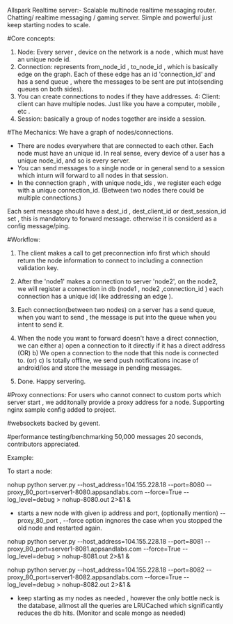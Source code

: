 Allspark Realtime server:-   Scalable multinode realtime messaging router. Chatting/ realtime messaging / gaming server. 
Simple and powerful just keep starting nodes to scale.

#Core concepts:
1.  Node: Every server , device on the network  is a node , which must have an unique node id.
2.  Connection:  represents from_node_id  , to_node_id , which is basically edge on the graph. Each of these edge has an id 'connection_id' and has a send queue , where the messages to be sent are put into(sending queues on both sides).
3.  You can create connections to nodes if they have addresses.
4:  Client: client can have multiple nodes. Just like you have a computer, mobile , etc .
5.  Session: basically a group of nodes together are inside a session.

#The Mechanics:
We have a graph of nodes/connections.

- There are nodes everywhere that are connected to each other. Each node must have an unique id. In real sense, every device of a user has a unique node_id, and so is every server.
- You can send messages to a single node or in general send to a session which inturn will forward to all nodes in that session. 
- In the connection graph , with unique node_ids , we register each edge with a unique connection_id.
(Between two nodes there could be multiple connections.)

Each sent message should have a dest_id , dest_client_id or dest_session_id set , this is mandatory to forward message. otherwise it is considerd as a config message/ping.


#Workflow:
1) The client makes a call to get preconnection info first which should return the node information to connect to including a connection validation key.

2) After the  'node1' makes a connection to server 'node2', on the node2, we will register a connection in db  (node1 , node2 ,connection_id ) each connection has a unique id( like addressing an edge ).

3) Each connection(between two nodes) on a server has a send queue, when you want to send , the message is put into the queue when you intent to send it.
4) When the node you want to forward doesn't have a direct connection, we can either 
	a) open a connection to it directly if it has a direct address 
		(OR)
	b) We open a connection to the node that this node is connected to.
	    (or)
	c) Is totally offline, we send push notifications incase of android/ios and store the message in pending messages.
	
5) Done.  Happy servering.

#Proxy connections:
For users who cannot connect to custom ports which server start , we additonally provide a proxy address for a node. Supporting nginx sample config added to project.



#websockets backed by gevent.

#performance testing/benchmarking 50,000 messages 20 seconds, contributors appreciated.

Example:

To start a node: 

nohup python server.py --host_address=104.155.228.18 --port=8080 --proxy_80_port=server1-8080.appsandlabs.com --force=True --log_level=debug > nohup-8080.out 2>&1 &

- starts a new node with given ip address and port, (optionally mention) --proxy_80_port  , --force option ingnores the case when you stopped the old node and restarted again.


nohup python server.py --host_address=104.155.228.18 --port=8081 --proxy_80_port=server1-8081.appsandlabs.com --force=True --log_level=debug > nohup-8081.out 2>&1 &

nohup python server.py --host_address=104.155.228.18 --port=8082 --proxy_80_port=server1-8082.appsandlabs.com --force=True --log_level=debug  > nohup-8082.out 2>&1 &




- keep starting as my nodes as needed , however the only bottle neck is the database, allmost all the  queries are LRUCached which significantly reduces the db hits. (Monitor and scale mongo as needed) 
 
